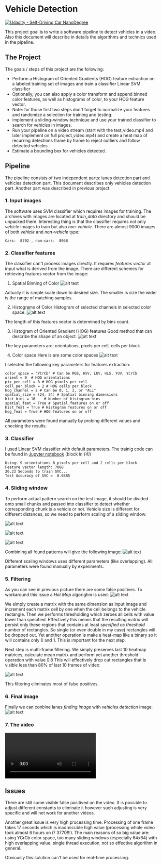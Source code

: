 # Vehicle Detection
[![Udacity - Self-Driving Car NanoDegree](https://s3.amazonaws.com/udacity-sdc/github/shield-carnd.svg)](http://www.udacity.com/drive)


This project goal is to write a software pipeline to detect vehicles in a video. Also this document will describe in details the algorithms and technics used in the pipeline.

The Project
---

The goals / steps of this project are the following:

* Perform a Histogram of Oriented Gradients (HOG) feature extraction on a labeled training set of images and train a classifier Linear SVM classifier
* Optionally, you can also apply a color transform and append binned color features, as well as histograms of color, to your HOG feature vector. 
* Note: for those first two steps don't forget to normalize your features and randomize a selection for training and testing.
* Implement a sliding-window technique and use your trained classifier to search for vehicles in images.
* Run your pipeline on a video stream (start with the test_video.mp4 and later implement on full project_video.mp4) and create a heat map of recurring detections frame by frame to reject outliers and follow detected vehicles.
* Estimate a bounding box for vehicles detected.

[//]: # (Image References)
[image1]: ./images/image1.jpg
[image2]: ./images/image2_.png
[image3]: ./images/image3.png
[image4]: ./images/image4_.png
[image5]: ./images/image5.png
[image6]: ./images/image6.png
[image7]: ./images/image7.png
[image8]: ./images/image8.png
[image9]: ./images/image9.png
[image10]: ./images/image10.png
[image11]: ./images/image11.png
[video1]: ./out.mp4

## Pipeline
The pipeline consists of two independent parts: lanes detection part and vehicles detection part.
This document describes only vehicles detection part. Another part was described in previous project.

### 1. Input images
The software uses SVM classifier which requires images for training.
The archives with images are located at *train_data* directory and should be unpacked there.
Interesting thing is that the classifier requires not only *vehicle* images to train but also *non-vehicle*. There are almost 9000 images of both *vehicle* and *non-vehicle* type:
```
Cars:  8792 , non-cars:  8968
```

### 2. Classifier features
The classifier can't process images directly. It requires *features vector* at input what is derived from the image.
There are different schemes for retrieving features vector from the image:
1. Spatial Binning of Color
![alt text][image1]

Actually it is simple scale down to desired size. The smaller is size the wider is the range of matching samples.

2. Histograms of Color
Histogram of selected channels in selected color space.
![alt text][image2]

The length of this features vector is determined by bins count.

3. Histogram of Oriented Gradient (HOG) features
Good method that can describe the shape of an object.
![alt text][image3]

The key parameters are: orientations, pixels per cell, cells per block

4. Color space
Here is are some color spaces
![alt text][image4]

I selected the following key parameters for features extraction:
```
color_space = 'YCrCb' # Can be RGB, HSV, LUV, HLS, YUV, YCrCb
orient = 9  # HOG orientations
pix_per_cell = 8 # HOG pixels per cell
cell_per_block = 2 # HOG cells per block
hog_channel = 2 # Can be 0, 1, 2, or "ALL"
spatial_size = (24, 24) # Spatial binning dimensions
hist_bins = 16    # Number of histogram bins
spatial_feat = True # Spatial features on or off
hist_feat = True # Histogram features on or off
hog_feat = True # HOG features on or off
```

All parameters were found manually by probing different values and checking the results.

### 3. Classifier
I used Linear SVM classifier with default parameters. The trainig code can be found in [Jupyter notebook](https://github.com/ryanchyshyn/vehicle_detection/blob/master/pipeline.ipynb) (block *In [4]*)

```
Using: 9 orientations 8 pixels per cell and 2 cells per block
Feature vector length: 7068
20.23 Seconds to train SVC...
Test Accuracy of SVC =  0.9885
```

### 4. Sliding window
To perform actual pattern search on the test image, it should be divided onto small chunks and passed into classifier to detect whether corresponding chunk is a vehicle or not.
Vehicle size is different for different distances, so we need to perform scaling of a sliding window:

![alt text][image5]

![alt text][image6]

![alt text][image7]

Combining all found patterns will give the following image:
![alt text][image8]

Different scaling windows uses different parameters (like overlapping). All parameters were found manually by experiments.

### 5. Filtering
As you can see in previous picture there are some false positives.
To workaround this issue a *Hot Map* algorighm is used:
![alt text][image9]

We simply create a matrix with the same dimension as input image and increment each matrix cell by one when the cell belongs to the vehicle rectangle.
Then we performs thresholding which zeroes all cells with value lower than specified. Effectively this means that the resulting matrix will persist only these regions that contains at least *specified as threshold* number of rectangles. So single (or even double in my case) rectangles will be dropped out.
Yet another operation is make a heat-map like a binary so it will contains only 0 and 1. This is important for the next step.

Next step is multi-frame filtering. We simply preserves last 10 heatmap matrices, calculate mean matrix and perform yet another threshold operation with value 0.8 This will effectively drop out rectangles that is visible less than 80% of last 10 frames of video:

![alt text][image11]

This filtering eliminates most of false positives.

### 6. Final image
Finally we can conbine lanes *finding image* with *vehicles detection* image:
![alt text][image10]

### 7. The video
![Resulting video][video1]

## Issues
There are still some visible false positived on the video. It is possible to adjust different constants to eliminate it however such adjusting is very specific and will not work for another videos.

Another great issue is very high processing time. Processing of one frame takes 17 seconds which is inadmissible high value (processing whole video took almost 6 hours on i7 3770!!!). The main reasons of so big value are: using YCrCb color space, too many sliding windows (especially 64x64) with high overlapping value, single thread execution, not so effective algorithm in general.

Obviously this solution can't be used for real-time processing.
